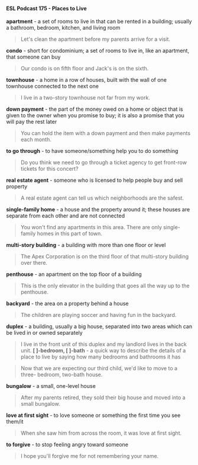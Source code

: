 #### ESL Podcast 175 - Places to Live

**apartment** - a set of rooms to live in that can be rented in a building; usually a
bathroom, bedroom, kitchen, and living room

> Let's clean the apartment before my parents arrive for a visit.

**condo** - short for condominium; a set of rooms to live in, like an apartment, that
someone can buy

> Our condo is on fifth floor and Jack's is on the sixth.

**townhouse** - a home in a row of houses, built with the wall of one townhouse
connected to the next one

> I live in a two-story townhouse not far from my work.

**down payment** - the part of the money owed on a home or object that is given
to the owner when you promise to buy; it is also a promise that you will pay the
rest later

> You can hold the item with a down payment and then make payments each
month.

**to go through** - to have someone/something help you to do something

> Do you think we need to go through a ticket agency to get front-row tickets for
this concert?

**real estate agent** - someone who is licensed to help people buy and sell
property

> A real estate agent can tell us which neighborhoods are the safest.

**single-family home** - a house and the property around it; these houses are
separate from each other and are not connected

> You won't find any apartments in this area. There are only single-family homes
in this part of town.

**multi-story building** - a building with more than one floor or level

> The Apex Corporation is on the third floor of that multi-story building over there.

**penthouse** - an apartment on the top floor of a building

> This is the only elevator in the building that goes all the way up to the
penthouse.

**backyard** - the area on a property behind a house

> The children are playing soccer and having fun in the backyard.

**duplex** - a building, usually a big house, separated into two areas which can be
lived in or owned separately

> I live in the front unit of this duplex and my landlord lives in the back unit.
**[ ]-bedroom, [ ]-bath** - a quick way to describe the details of a place to live by
saying how many bedrooms and bathrooms it has

> Now that we are expecting our third child, we'd like to move to a three-
bedroom, two-bath house.

**bungalow** - a small, one-level house

> After my parents retired, they sold their big house and moved into a small
bungalow.

**love at first sight** - to love someone or something the first time you see them/it

> When she saw him from across the room, it was love at first sight.

**to forgive** - to stop feeling angry toward someone

> I hope you'll forgive me for not remembering your name.

